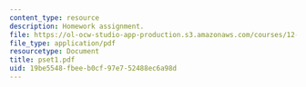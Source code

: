 ```yaml
---
content_type: resource
description: Homework assignment.
file: https://ol-ocw-studio-app-production.s3.amazonaws.com/courses/12-800-fluid-dynamics-of-the-atmosphere-and-ocean-fall-2004/19be5548fbeeb0cf97e752488ec6a98d_pset1.pdf
file_type: application/pdf
resourcetype: Document
title: pset1.pdf
uid: 19be5548-fbee-b0cf-97e7-52488ec6a98d
---
```

